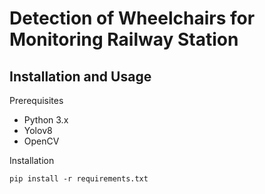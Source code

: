 # Detection of Wheelchairs for Monitoring Railway Station

## Installation and Usage
Prerequisites
- Python 3.x
- Yolov8
- OpenCV

Installation
```
pip install -r requirements.txt
```
